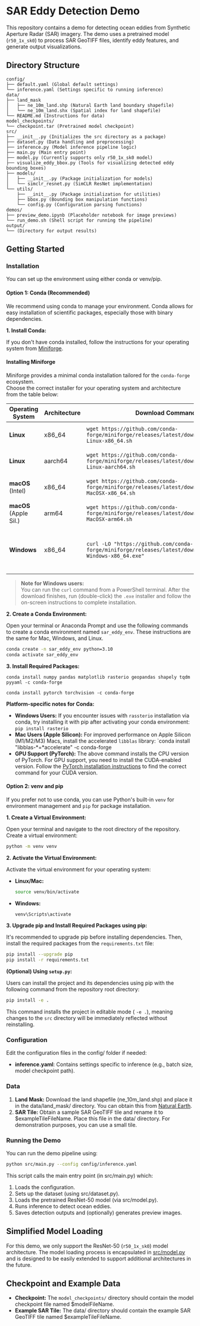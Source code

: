# SAR Eddy Detection Demo

This repository contains a demo for detecting ocean eddies from Synthetic Aperture Radar (SAR) imagery. The demo uses a pretrained model (`r50_1x_sk0`) to process SAR GeoTIFF files, identify eddy features, and generate output visualizations.


## Directory Structure

```
config/
├── default.yaml (Global default settings)
└── inference.yaml (Settings specific to running inference)
data/
├── land_mask
│   ├── ne_10m_land.shp (Natural Earth land boundary shapefile)
│   └── ne_10m_land.shx (Spatial index for land shapefile)
└── README.md (Instructions for data)
model_checkpoints/
└── checkpoint.tar (Pretrained model checkpoint)
src/
├── __init__.py (Initializes the src directory as a package)
├── dataset.py (Data handling and preprocessing)
├── inference.py (Model inference pipeline logic)
├── main.py (Main entry point)
├── model.py (Currently supports only r50_1x_sk0 model)
├── visualize_eddy_bbox.py (Tools for visualizing detected eddy bounding boxes)
├── models/
│   ├── __init__.py (Package initialization for models)
│   └── simclr_resnet.py (SimCLR ResNet implementation)
└── utils/
    ├── __init__.py (Package initialization for utilities)
    ├── bbox.py (Bounding box manipulation functions)
    └── config.py (Configuration parsing functions)
demos/
├── preview_demo.ipynb (Placeholder notebook for image previews)
└── run_demo.sh (Shell script for running the pipeline)
output/
└── (Directory for output results)
```

## Getting Started
### Installation

You can set up the environment using either conda or venv/pip.

#### Option 1: Conda (Recommended)

We recommend using conda to manage your environment. Conda allows for easy installation of scientific packages, especially those with binary dependencies.

**1. Install Conda:**

If you don't have conda installed, follow the instructions for your operating system from [Miniforge](https://conda-forge.org/download/).

#### Installing Miniforge

Miniforge provides a minimal conda installation tailored for the `conda-forge` ecosystem.  
Choose the correct installer for your operating system and architecture from the table below:

| Operating System       | Architecture | Download Command                                                                                                          | Installation Command                                    |
|------------------------|-------------|---------------------------------------------------------------------------------------------------------------------------|---------------------------------------------------------|
| **Linux**             | x86_64      | `wget https://github.com/conda-forge/miniforge/releases/latest/download/Miniforge3-Linux-x86_64.sh`           | `bash Miniforge3-Linux-x86_64.sh`           |
| **Linux**             | aarch64     | `wget https://github.com/conda-forge/miniforge/releases/latest/download/Miniforge3-Linux-aarch64.sh`          | `bash Miniforge3-Linux-aarch64.sh`          |
| **macOS** (Intel)     | x86_64      | `wget https://github.com/conda-forge/miniforge/releases/latest/download/Miniforge3-MacOSX-x86_64.sh`          | `bash Miniforge3-MacOSX-x86_64.sh`          |
| **macOS** (Apple Sil.)| arm64       | `wget https://github.com/conda-forge/miniforge/releases/latest/download/Miniforge3-MacOSX-arm64.sh`           | `bash Miniforge3-MacOSX-arm64.sh`           |
| **Windows**           | x86_64      | `curl -LO "https://github.com/conda-forge/miniforge/releases/latest/download/Miniforge3-Windows-x86_64.exe"` | Double-click the `.exe` and follow on-screen prompts     |

> **Note for Windows users:**  
> You can run the `curl` command from a PowerShell terminal. After the download finishes, run (double-click) the `.exe` installer and follow the on-screen instructions to complete installation.


**2. Create a Conda Environment:**

Open your terminal or Anaconda Prompt and use the following commands to create a conda environment named `sar_eddy_env`. These instructions are the same for Mac, Windows, and Linux.

```bash
conda create -n sar_eddy_env python=3.10
conda activate sar_eddy_env
```

**3. Install Required Packages:**
```
conda install numpy pandas matplotlib rasterio geopandas shapely tqdm pyyaml -c conda-forge

conda install pytorch torchvision -c conda-forge
```

**Platform-specific notes for Conda:**

- **Windows Users:** If you encounter issues with `rassterio` installation via conda, try installing it with pip after activating your conda environment: `pip install rasterio`
- **Mac Users (Apple Silicon):** For improved performance on Apple Silicon (M1/M2/M3) Macs, install the accelerated `libblas` library: `conda install "libblas-*=*accelerate" -c conda-forge
- **GPU Support (PyTorch):** The above command installs the CPU version of PyTorch. For GPU support, you need to install the CUDA-enabled version. Follow the [PyTorch installation instructions](https://pytorch.org/get-started/locally/) to find the correct command for your CUDA version.

#### Option 2: venv and pip

If you prefer not to use conda, you can use Python's built-in `venv` for environment management and `pip` for package installation.

**1. Create a Virtual Environment:**

Open your terminal and navigate to the root directory of the repository. Create a virtual environment:

```bash
python -m venv venv
```

**2. Activate the Virtual Environment:**

Activate the virtual environment for your operating system:

*   **Linux/Mac:**
    ```bash
    source venv/bin/activate
    ```
*   **Windows:**
    ```bash
    venv\Scripts\activate
    ```

**3. Upgrade pip and Install Required Packages using pip:**

It's recommended to upgrade pip before installing dependencies. Then, install the required packages from the `requirements.txt` file:

```bash
pip install --upgrade pip
pip install -r requirements.txt
```

**(Optional) Using `setup.py`:**

Users can install the project and its dependencies using pip with the following command from the repository root directory:

```bash
pip install -e .
```

This command installs the project in editable mode ( `-e .`), meaning changes to the `src` directory will be immediately reflected without reinstalling.


### Configuration

Edit the configuration files in the config/ folder if needed:
- **inference.yaml**: Contains settings specific to inference (e.g., batch size, model checkpoint path).

### Data

1.  **Land Mask:** Download the land shapefile (ne_10m_land.shp) and place it in the data/land_mask/ directory. You can obtain this from [Natural Earth](https://www.naturalearthdata.com/downloads/10m-physical-vectors/10m-land/).
2.  **SAR Tile:** Obtain a sample SAR GeoTIFF tile and rename it to $exampleTileFileName. Place this file in the data/ directory. For demonstration purposes, you can use a small tile.

### Running the Demo

You can run the demo pipeline using:

  ```bash
  python src/main.py --config config/inference.yaml
  ```

This script calls the main entry point (in src/main.py) which:
1. Loads the configuration.
2. Sets up the dataset (using src/dataset.py).
3. Loads the pretrained ResNet-50 model (via src/model.py).
4. Runs inference to detect ocean eddies.
5. Saves detection outputs and (optionally) generates preview images.

<!-- ### Interactive Demo

For a more interactive demonstration, open the placeholder Jupyter Notebook:

  ```bash
  jupyter notebook demos/preview_demo.ipynb
  ```
**Note:** demos/preview_demo.ipynb is a placeholder file. You can replace it with a Jupyter Notebook to show preview image generation if you implement that feature. -->

## Simplified Model Loading

For this demo, we only support the ResNet-50 (`r50_1x_sk0`) model architecture. The model loading process is encapsulated in [src/model.py](src/model.py) and is designed to be easily extended to support additional architectures in the future.

## Checkpoint and Example Data

- **Checkpoint:** The `model_checkpoints/` directory should contain the model checkpoint file named $modelFileName.
- **Example SAR Tile:** The data/ directory should contain the example SAR GeoTIFF tile named $exampleTileFileName.

<!-- ## Future Work

- **Support Multiple Models:** Extend src/model.py to handle additional architectures and checkpoints.
- **Enhanced Logging:** Integrate a logging framework for better runtime diagnostics.
- **Deployment Pipeline:** Build a full-fledged operational system with web interfaces or cloud integration.
- **More Robust Data Handling:** Add data validation and preprocessing improvements.
- **Implement Preview Image Generation:** Create a Jupyter Notebook (demos/preview_demo.ipynb) to demonstrate visualization of detection results.

## License

[MIT License](LICENSE) -->
